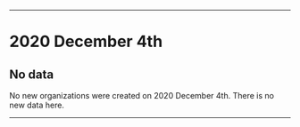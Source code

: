 
***

# 2020 December 4th

## No data

No new organizations were created on 2020 December 4th. There is no new data here.

***
